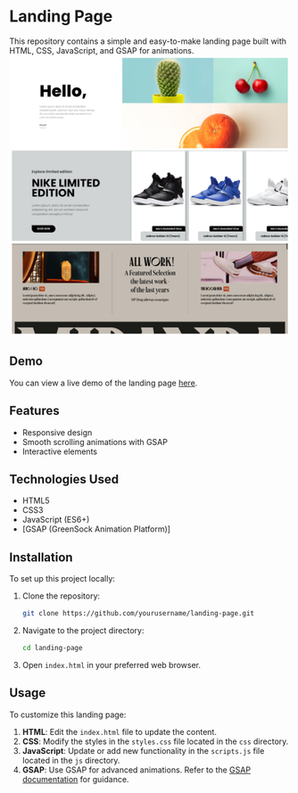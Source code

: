 # Landing Page

This repository contains a simple and easy-to-make landing page built with HTML, CSS, JavaScript, and GSAP for animations.
 ![Image Alt](https://github.com/Mohit-Kucheriya/Landing_Pages_/blob/52ef55d8c48fbaa1b2b8d4a75a3233877ccf14ca/LandingPages.png)

## Demo

You can view a live demo of the landing page [here](#).

## Features

- Responsive design
- Smooth scrolling animations with GSAP
- Interactive elements

## Technologies Used

- HTML5
- CSS3
- JavaScript (ES6+)
- [GSAP (GreenSock Animation Platform)]

## Installation

To set up this project locally:

1. Clone the repository:

    ```sh
    git clone https://github.com/yourusername/landing-page.git
    ```

2. Navigate to the project directory:

    ```sh
    cd landing-page
    ```

3. Open `index.html` in your preferred web browser.

## Usage

To customize this landing page:

1. **HTML**: Edit the `index.html` file to update the content.
2. **CSS**: Modify the styles in the `styles.css` file located in the `css` directory.
3. **JavaScript**: Update or add new functionality in the `scripts.js` file located in the `js` directory.
4. **GSAP**: Use GSAP for advanced animations. Refer to the [GSAP documentation](https://greensock.com/docs/) for guidance.
